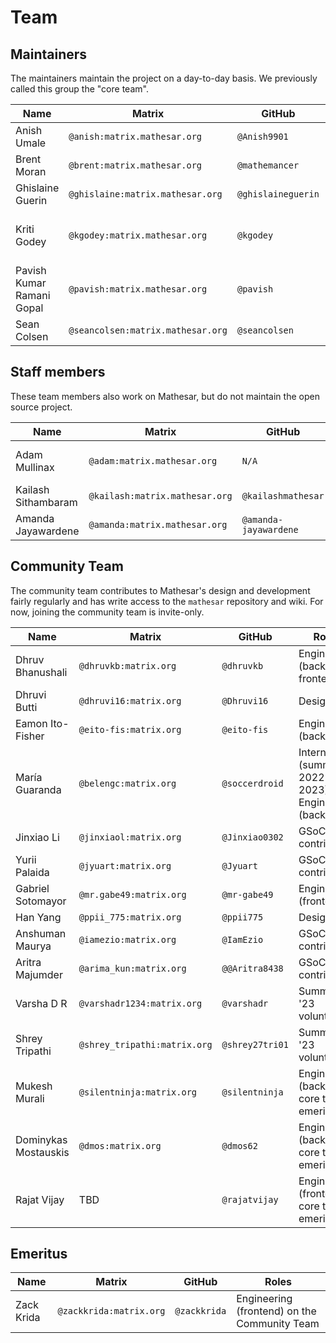# Team

## Maintainers

The maintainers maintain the project on a day-to-day basis. We previously called this group the "core team".

| **Name** | **Matrix** | **GitHub** | **Roles** |
|-|-|-|-|
| Anish Umale | `@anish:matrix.mathesar.org` | `@Anish9901` | Engineering |
| Brent Moran | `@brent:matrix.mathesar.org` | `@mathemancer` | Engineering |
| Ghislaine Guerin | `@ghislaine:matrix.mathesar.org` | `@ghislaineguerin` | Product, Design |
| Kriti Godey | `@kgodey:matrix.mathesar.org` | `@kgodey` | Project lead, Product, Engineering |
| Pavish Kumar Ramani Gopal | `@pavish:matrix.mathesar.org` | `@pavish` | Engineering |
| Sean Colsen | `@seancolsen:matrix.mathesar.org` | `@seancolsen` | Engineering |

## Staff members
These team members also work on Mathesar, but do not maintain the open source project.

| **Name** | **Matrix** | **GitHub** | **Roles** |
|-|-|-|-|
| Adam Mullinax | `@adam:matrix.mathesar.org` | `N/A` | Operations, finance, strategy |
| Kailash Sithambaram | `@kailash:matrix.mathesar.org` | `@kailashmathesar` | Executive Assistant |
| Amanda Jayawardene | `@amanda:matrix.mathesar.org` | `@amanda-jayawardene` | Operations Assistant |

## Community Team

The community team contributes to Mathesar's design and development fairly regularly and has write access to the `mathesar` repository and wiki. For now, joining the community team is invite-only.

| **Name** | **Matrix** | **GitHub** | **Roles** |
|-|-|-|-|
| Dhruv Bhanushali | `@dhruvkb:matrix.org` | `@dhruvkb` | Engineering (backend, frontend) |
| Dhruvi Butti | `@dhruvi16:matrix.org` | `@Dhruvi16` | Design |
| Eamon Ito-Fisher | `@eito-fis:matrix.org` | `@eito-fis` | Engineering (backend) |
| María Guaranda | `@belengc:matrix.org` | `@soccerdroid` | Intern (summer 2022 & 2023), Engineering (backend) |
| Jinxiao Li | `@jinxiaol:matrix.org` | `@Jinxiao0302` | GSoC '22 contributor |
| Yurii Palaida | `@jyuart:matrix.org` | `@Jyuart` | GSoC '22 contributor |
| Gabriel Sotomayor | `@mr.gabe49:matrix.org` | `@mr-gabe49` | Engineering (frontend) |
| Han Yang | `@ppii_775:matrix.org` | `@ppii775` | Design |
| Anshuman Maurya | `@iamezio:matrix.org` | `@IamEzio` | GSoC '23 contributor |
| Aritra Majumder | `@arima_kun:matrix.org` | `@@Aritra8438` | GSoC '23 contributor |
| Varsha D R | `@varshadr1234:matrix.org` | `@varshadr` | Summer '23 volunteer |
| Shrey Tripathi | `@shrey_tripathi:matrix.org` | `@shrey27tri01` | Summer '23 volunteer |
| Mukesh Murali | `@silentninja:matrix.org` | `@silentninja` | Engineering (backend), core team emeritus |
| Dominykas Mostauskis | `@dmos:matrix.org` | `@dmos62` | Engineering (backend), core team emeritus |
| Rajat Vijay | TBD | `@rajatvijay` | Engineering (frontend), core team emeritus |

## Emeritus

| **Name** | **Matrix** | **GitHub** | **Roles** |
|-|-|-|-|
| Zack Krida | `@zackkrida:matrix.org` | `@zackkrida` | Engineering (frontend) on the Community Team |

